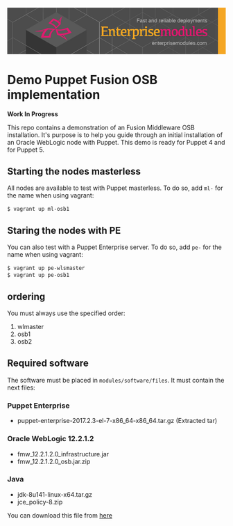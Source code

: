 [![Enterprise Modules](https://raw.githubusercontent.com/enterprisemodules/public_images/master/banner1.jpg)](https://www.enterprisemodules.com)
# Demo Puppet Fusion OSB implementation

**Work In Progress**

This repo contains a demonstration of an Fusion Middleware OSB installation. It's purpose is to help you guide through an initial installation of an Oracle WebLogic node with Puppet. This demo is ready for Puppet 4 and for Puppet 5.

## Starting the nodes masterless

All nodes are available to test with Puppet masterless. To do so, add `ml-` for the name when using vagrant:

```
$ vagrant up ml-osb1
```

## Staring the nodes with PE

You can also test with a Puppet Enterprise server. To do so, add `pe-` for the name when using vagrant:

```
$ vagrant up pe-wlsmaster
$ vagrant up pe-osb1
```

## ordering

You must always use the specified order:

1. wlmaster
2. osb1
2. osb2

## Required software

The software must be placed in `modules/software/files`. It must contain the next files:

### Puppet Enterprise
- puppet-enterprise-2017.2.3-el-7-x86_64-x86_64.tar.gz (Extracted tar)

### Oracle WebLogic 12.2.1.2
- fmw_12.2.1.2.0_infrastructure.jar
- fmw_12.2.1.2.0_osb.jar.zip

### Java
- jdk-8u141-linux-x64.tar.gz
- jce_policy-8.zip

You can download this file from
[here](http://support.oracle.com)
